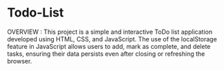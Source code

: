 # Todo-List
OVERVIEW : This project is a simple and interactive ToDo list application developed using HTML, CSS, and JavaScript. The use of the localStorage feature in JavaScript allows users to add, mark as complete, and delete tasks, ensuring their data persists even after closing or refreshing the browser.
